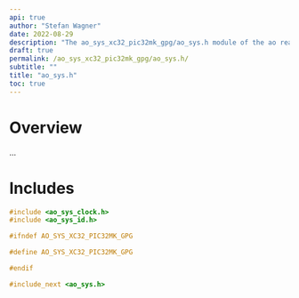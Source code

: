 ```yaml
---
api: true
author: "Stefan Wagner"
date: 2022-08-29
description: "The ao_sys_xc32_pic32mk_gpg/ao_sys.h module of the ao real-time operating system."
draft: true
permalink: /ao_sys_xc32_pic32mk_gpg/ao_sys.h/ 
subtitle: ""
title: "ao_sys.h"
toc: true
---
```


# Overview

...

# Includes

```c
#include <ao_sys_clock.h>
#include <ao_sys_id.h>

#ifndef AO_SYS_XC32_PIC32MK_GPG

#define AO_SYS_XC32_PIC32MK_GPG

#endif

#include_next <ao_sys.h>

```
